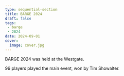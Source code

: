 ```yaml
---
type: sequential-section
title: BARGE 2024
draft: false
tags:
 - barge
 - 2024
date: 2024-09-01
cover:
  image: cover.jpg
---
```


BARGE 2024 was held at the Westgate.

99 players played the main event, won by Tim Showalter.
